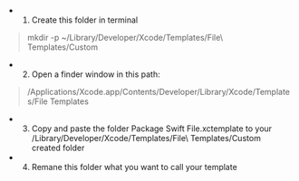 - 1. Create this folder in terminal
> mkdir -p ~/Library/Developer/Xcode/Templates/File\ Templates/Custom
- 2. Open a finder window in this path:
> /Applications/Xcode.app/Contents/Developer/Library/Xcode/Templates/File Templates
- 3. Copy and paste the folder Package Swift File.xctemplate to your /Library/Developer/Xcode/Templates/File\ Templates/Custom created folder
- 4. Remane this folder what you want to call your template

